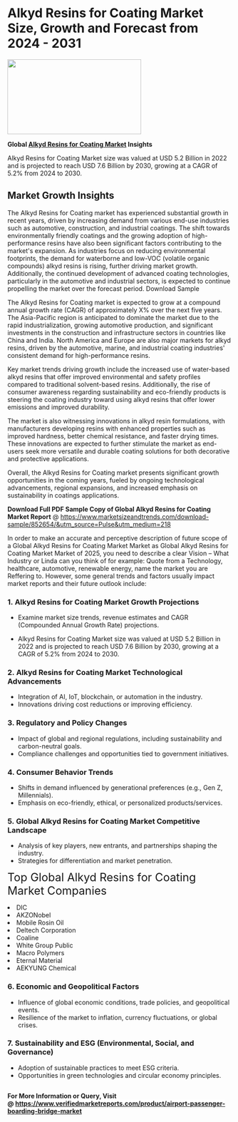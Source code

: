 <H1>Alkyd Resins for Coating Market Size, Growth and Forecast from 2024 - 2031</H1><img class="aligncenter size-medium wp-image-584254" src="https://thirdeyenews.in/wp-content/uploads/2024/09/Global-Market-Research-300x168.jpeg" alt="" width="300" height="168" /><p><strong>Global&nbsp;<a href="https://www.marketsizeandtrends.com/download-sample/852654/&amp;utm_source=Pulse&amp;utm_medium=218">Alkyd Resins for Coating Market</a> Insights</strong></p><p>Alkyd Resins for Coating Market size was valued at USD 5.2 Billion in 2022 and is projected to reach USD 7.6 Billion by 2030, growing at a CAGR of 5.2% from 2024 to 2030.</p><p><h2>Market Growth Insights</h2> <p>The Alkyd Resins for Coating market has experienced substantial growth in recent years, driven by increasing demand from various end-use industries such as automotive, construction, and industrial coatings. The shift towards environmentally friendly coatings and the growing adoption of high-performance resins have also been significant factors contributing to the market's expansion. As industries focus on reducing environmental footprints, the demand for waterborne and low-VOC (volatile organic compounds) alkyd resins is rising, further driving market growth. Additionally, the continued development of advanced coating technologies, particularly in the automotive and industrial sectors, is expected to continue propelling the market over the forecast period. Download Sample</p> <p>The Alkyd Resins for Coating market is expected to grow at a compound annual growth rate (CAGR) of approximately X% over the next five years. The Asia-Pacific region is anticipated to dominate the market due to the rapid industrialization, growing automotive production, and significant investments in the construction and infrastructure sectors in countries like China and India. North America and Europe are also major markets for alkyd resins, driven by the automotive, marine, and industrial coating industries' consistent demand for high-performance resins.</p> <p>Key market trends driving growth include the increased use of water-based alkyd resins that offer improved environmental and safety profiles compared to traditional solvent-based resins. Additionally, the rise of consumer awareness regarding sustainability and eco-friendly products is steering the coating industry toward using alkyd resins that offer lower emissions and improved durability.</p> <p>The market is also witnessing innovations in alkyd resin formulations, with manufacturers developing resins with enhanced properties such as improved hardness, better chemical resistance, and faster drying times. These innovations are expected to further stimulate the market as end-users seek more versatile and durable coating solutions for both decorative and protective applications.</p> <p>Overall, the Alkyd Resins for Coating market presents significant growth opportunities in the coming years, fueled by ongoing technological advancements, regional expansions, and increased emphasis on sustainability in coatings applications.</p> <p></p><p><span class=""><strong>Download Full PDF Sample Copy of Global Alkyd Resins for Coating Market Report</strong> @ <a href="https://www.marketsizeandtrends.com/download-sample/852654/&amp;utm_source=Pulse&amp;utm_medium=218" target="_blank">https://www.marketsizeandtrends.com/download-sample/852654/&amp;utm_source=Pulse&amp;utm_medium=218</a></span></p><p>In order to make an accurate and perceptive description of future scope of a Global&nbsp;Alkyd Resins for Coating Market Market as Global&nbsp;Alkyd Resins for Coating Market Market of 2025, you need to describe a clear Vision &ndash; What Industry or Linda can you think of for example: Quote from a Technology, healthcare, automotive, renewable energy, name the market you are Reffering to. However, some general trends and factors usually impact market reports and their future outlook include:</p><h3>1.&nbsp;<strong>Alkyd Resins for Coating Market Growth Projections</strong></h3><ul><li>Examine market size trends, revenue estimates and CAGR (Compounded Annual Growth Rate) projections.</li><li><p>Alkyd Resins for Coating Market size was valued at USD 5.2 Billion in 2022 and is projected to reach USD 7.6 Billion by 2030, growing at a CAGR of 5.2% from 2024 to 2030.</p></li></ul><h3>2.&nbsp;<strong>Alkyd Resins for Coating Market Technological Advancements</strong></h3><ul><li>Integration of AI, IoT, blockchain, or automation in the industry.</li><li>Innovations driving cost reductions or improving efficiency.</li></ul><h3>3.&nbsp;<strong>Regulatory and Policy Changes</strong></h3><ul><li>Impact of global and regional regulations, including sustainability and carbon-neutral goals.</li><li>Compliance challenges and opportunities tied to government initiatives.</li></ul><h3>4.&nbsp;<strong>Consumer Behavior Trends</strong></h3><ul><li>Shifts in demand influenced by generational preferences (e.g., Gen Z, Millennials).</li><li>Emphasis on eco-friendly, ethical, or personalized products/services.</li></ul><h3>5.&nbsp;<strong>Global Alkyd Resins for Coating Market Competitive Landscape</strong></h3><ul><li>Analysis of key players, new entrants, and partnerships shaping the industry.</li><li>Strategies for differentiation and market penetration.</li></ul><p data-pm-slice="1 1 []"><span style="color: inherit; font-family: inherit; font-size: 25px;">Top Global Alkyd Resins for Coating Market Companies</span></p><div class="" data-test-id=""><p><li>DIC</li><li> AKZONobel</li><li> Mobile Rosin Oil</li><li> Deltech Corporation</li><li> Coaline</li><li> White Group Public</li><li> Macro Polymers</li><li> Eternal Material</li><li> AEKYUNG Chemical</li></p></div><h3>6.&nbsp;<strong>Economic and Geopolitical Factors</strong></h3><ul><li>Influence of global economic conditions, trade policies, and geopolitical events.</li><li>Resilience of the market to inflation, currency fluctuations, or global crises.</li></ul><h3>7.&nbsp;<strong>Sustainability and ESG (Environmental, Social, and Governance)</strong></h3><ul><li>Adoption of sustainable practices to meet ESG criteria.</li><li>Opportunities in green technologies and circular economy principles.</li></ul><h2><strong style="font-size: 14px;">For More Information or Query, Visit @&nbsp;</strong><a style="background-color: #ffffff; font-size: 14px;" href="https://www.marketsizeandtrends.com/report/alkyd-resins-for-coating-market/" target="_blank">https://www.verifiedmarketreports.com/product/airport-passenger-boarding-bridge-market</a></h2>
